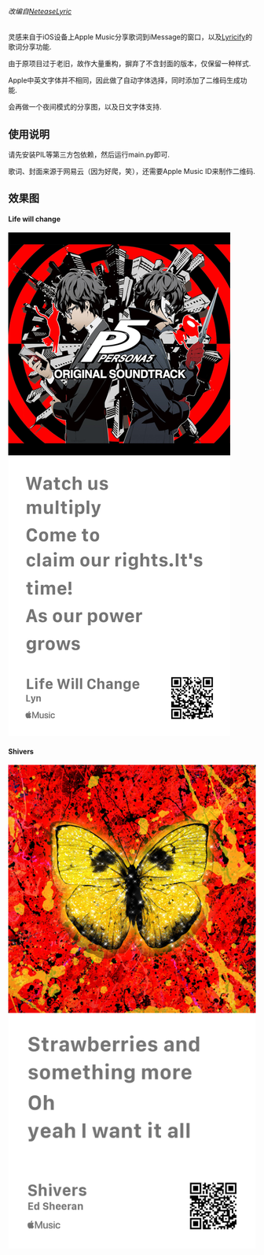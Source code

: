 ###### 改编自[NeteaseLyric](https://github.com/Urinx/NeteaseLyric)
灵感来自于iOS设备上Apple Music分享歌词到iMessage的窗口，以及[Lyricify](https://github.com/WXRIW/Lyricify-App)的歌词分享功能.

由于原项目过于老旧，故作大量重构，摒弃了不含封面的版本，仅保留一种样式.

Apple中英文字体并不相同，因此做了自动字体选择，同时添加了二维码生成功能.

会再做一个夜间模式的分享图，以及日文字体支持.
## 使用说明
请先安装PIL等第三方包依赖，然后运行main.py即可.

歌词、封面来源于网易云（因为好爬，笑），还需要Apple Music ID来制作二维码.

## 效果图
#### Life will change
![](https://raw.githubusercontent.com/EamonKowk/AppleMusicStyleLyric/master/output/Life%20Will%20Change.png)
#### Shivers
![](https://raw.githubusercontent.com/EamonKowk/AppleMusicStyleLyric/master/output/Shivers.png)